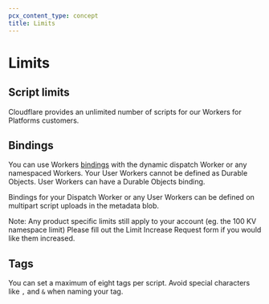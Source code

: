 ```yaml
---
pcx_content_type: concept
title: Limits
---
```


# Limits

## Script limits

Cloudflare provides an unlimited number of scripts for our Workers for Platforms customers.
​​
## Bindings

You can use Workers [bindings](/workers/platform/bindings) with the dynamic dispatch Worker or any namespaced Workers. Your User Workers cannot be defined as Durable Objects. User Workers can have a Durable Objects binding.  

Bindings for your Dispatch Worker or any User Workers can be defined on multipart script uploads in the metadata blob.


Note: Any product specific limits still apply to your account (eg. the 100 KV namespace limit) 
Please fill out the Limit Increase Request form if you would like them increased. 

## ​Tags

You can set a maximum of eight tags per script. Avoid special characters like `,` and `&` when naming your tag.

